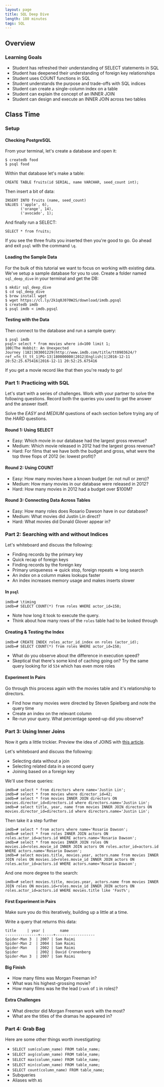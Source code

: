 ```yaml
---
layout: page
title: SQL Deep Dive
length: 180 minutes
tags: SQL
---
```


## Overview

### Learning Goals

* Student has refreshed their understanding of SELECT statements in SQL
* Student has deepened their understanding of foreign key relationships
* Student uses COUNT functions in SQL
* Student understands the purpose and trade-offs with SQL indices
* Student can create a single-column index on a table
* Student can explain the concept of an INNER JOIN
* Student can design and execute an INNER JOIN across two tables

## Class Time

### Setup

#### Checking PostgreSQL

From your terminal, let's create a database and open it:

```
$ createdb food
$ psql food
```

Within that database let's make a table:

```
CREATE TABLE fruits(id SERIAL, name VARCHAR, seed_count int);
```

Then insert a bit of data:

```
INSERT INTO fruits (name, seed_count)
VALUES ('apple', 6),
       ('orange', 14),
       ('avocado', 1);
```

And finally run a SELECT:

```
SELECT * from fruits;
```

If you see the three fruits you inserted then you're good to go. Go ahead and exit `psql` with the command `\q`.

#### Loading the Sample Data

For the bulk of this tutorial we want to focus on working with existing data. We've setup a sample database for you to use. Create a folder named `sql_deep_dive` in your terminal and get the DB:

```
$ mkdir sql_deep_dive
$ cd sql_deep_dive
$ brew install wget
$ wget https://cl.ly/2k1q0J070W2S/download/imdb.pgsql
$ createdb imdb
$ psql imdb < imdb.pgsql
```

#### Testing with the Data

Then connect to the database and run a sample query:

```
$ psql imdb
psql> select * from movies where id=100 limit 1;
100|The Hobbit: An Unexpected Journey |182|303001229|http://www.imdb.com/title/tt0903624/?ref_=fn_tt_tt_1|PG-13|180000000|2012|English|1|2016-12-11 20:52:25.675416|2016-12-11 20:52:25.675416
```

If you get a movie record like that then you're ready to go!

### Part 1: Practicing with SQL

Let's start with a series of challenges. Work with your partner to solve the following questions. Record both the queries you used to get the answer and the answer itself.

Solve the *EASY* and *MEDIUM* questions of each section before trying any of the *HARD* questions.

#### Round 1: Using SELECT

* Easy: Which movie in our database had the largest gross revenue?
* Medium: Which movie released in 2012 had the largest gross revenue?
* Hard: For films that we have both the budget and gross, what were the top three flops of 2012 (ie: lowest profit)?

#### Round 2: Using COUNT

* Easy: How many movies have a known budget (ie: not null or zero)?
* Medium: How many movies in our database were released in 2012?
* Hard: How many movies in 2012 had a budget over $100M?

#### Round 3: Connecting Data Across Tables

* Easy: How many roles does Rosario Dawson have in our database?
* Medium: What movies did Justin Lin direct?
* Hard: What movies did Donald Glover appear in?

### Part 2: Searching with and without Indices

Let's whiteboard and discuss the following:

* Finding records by the primary key
* Quick recap of foreign keys
* Finding records by the foreign key
* Primary uniqueness => quick stop, foreign repeats => long search
* An *index* on a column makes lookups faster
* An index increases memory usage and makes inserts slower

#### In `psql`

```
imdb=# \timing
imdb=# SELECT COUNT(*) from roles WHERE actor_id=158;
```

* Note how long it took to execute the query.
* Think about how many rows of the `roles` table had to be looked through

#### Creating & Testing the Index

```
imdb=# CREATE INDEX roles_actor_id_index on roles (actor_id);
imdb=# SELECT COUNT(*) from roles WHERE actor_id=158;
```

* What do you observe about the difference in execution speed?
* Skeptical that there's some kind of caching going on? Try the same query looking for id `534` which has even more roles

#### Experiment In Pairs

Go through this process again with the movies table and it's relationship to directors.

* Find how many movies were directed by Steven Spielberg and note the query time
* Create an index on the relevant column
* Re-run your query. What percentage speed-up did you observe?

### Part 3: Using Inner Joins

Now it gets a little trickier. Preview the idea of JOINS with [this article](https://blog.codinghorror.com/a-visual-explanation-of-sql-joins/).

Let's whiteboard and discuss the following:

* Selecting data without a join
* Selecting related data in a second query
* Joining based on a foreign key

We'll use these queries:

```
imdb=# select * from directors where name='Justin Lin';
imdb=# select * from movies where director_id=42;
imdb=# select * from movies INNER JOIN directors ON movies.director_id=directors.id where directors.name='Justin Lin';
imdb=# select title, year, name from movies INNER JOIN directors ON movies.director_id=directors.id where directors.name='Justin Lin';
```

Then take it a step further

```
imdb=# select * from actors where name='Rosario Dawson';
imdb=# select * from roles INNER JOIN actors ON roles.actor_id=actors.id WHERE actors.name='Rosario Dawson';
imdb=# select * from movies INNER JOIN roles ON movies.id=roles.movie_id INNER JOIN actors ON roles.actor_id=actors.id WHERE actors.name='Rosario Dawson';
imdb=# select movies.title, movies.year, actors.name from movies INNER JOIN roles ON movies.id=roles.movie_id INNER JOIN actors ON roles.actor_id=actors.id WHERE actors.name='Rosario Dawson';
```

And one more degree to the search:

```
imdb=# select movies.title, movies.year, actors.name from movies INNER JOIN roles ON movies.id=roles.movie_id INNER JOIN actors ON roles.actor_id=actors.id WHERE movies.title like 'Fast%';
```

#### First Experiment in Pairs

Make sure you do this iteratively, building up a little at a time.

Write a query that returns this data:

```
title     | year |       name       
---------------+------+------------------
Spider-Man 3  | 2007 | Sam Raimi
Spider-Man 2  | 2004 | Sam Raimi
Spider-Man    | 2002 | Sam Raimi
Spider        | 2002 | David Cronenberg
Spider-Man 3  | 2007 | Sam Raimi
```

#### Big Finish

* How many films was Morgan Freeman in?
* What was his highest-grossing movie?
* How many films was he the lead (`rank` of `1` in roles)?

#### Extra Challenges

* What director did Morgan Freeman work with the most?
* What are the titles of the dramas he appeared in?

### Part 4: Grab Bag

Here are some other things worth investigating:

* `SELECT sum(column_name) FROM table_name; `
* `SELECT avg(column_name) FROM table_name; `
* `SELECT max(column_name) FROM table_name; `
* `SELECT min(column_name) FROM table_name;`
* `SELECT count(column_name) FROM table_name; `
* Subqueries
* Aliases with `AS`
